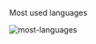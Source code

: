 <!-- <img
  src="https://github-readme-stats.vercel.app/api/top-langs/?username=hoangnguyennn&theme=material-palenight&layout=compact"
  alt="hoangnguyennn's github stats"
/> -->

Most used languages

[//]: ![download](https://github.com/hoangnguyennn/hoangnguyennn/assets/40981446/ae6be920-c3f8-4132-901d-6875847b40c6)
![most-languages](https://github.com/hoangnguyennn/hoangnguyennn/assets/40981446/f4550318-7884-46f0-be2d-fff4fee2f550)
